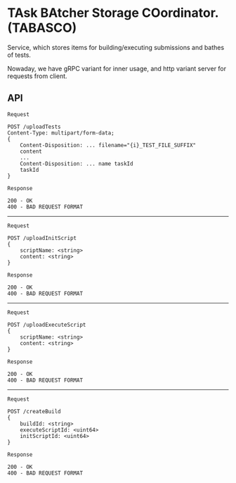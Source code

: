 # TAsk BAtcher Storage COordinator. (TABASCO)

Service, which stores items for building/executing submissions and bathes of tests.

Nowaday, we have gRPC variant for inner usage, and http variant server for requests from client.

## API

`Request`
```
POST /uploadTests
Content-Type: multipart/form-data; 
{
    Content-Disposition: ... filename="{i}_TEST_FILE_SUFFIX"
    content
    ...
    Content-Disposition: ... name taskId
    taskId
}
```
`Response`
```
200 - OK
400 - BAD REQUEST FORMAT
```
---
`Request`
```
POST /uploadInitScript
{
    scriptName: <string>
    content: <string>
}
```
`Response`
```
200 - OK
400 - BAD REQUEST FORMAT
```
---
`Request`
```
POST /uploadExecuteScript
{
    scriptName: <string>
    content: <string>
}
```
`Response`
```
200 - OK
400 - BAD REQUEST FORMAT
```
---
`Request`
```
POST /createBuild
{
    buildId: <string>
    executeScriptId: <uint64>
    initScriptId: <uint64>
}
```
`Response`
```
200 - OK
400 - BAD REQUEST FORMAT
```